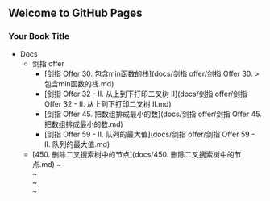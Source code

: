 ## Welcome to GitHub Pages

### Your Book Title

- Docs
  - 剑指 offer
    * [剑指 Offer 30. 包含min函数的栈](docs/剑指 offer/剑指 Offer 30. >包含min函数的栈.md)
    * [剑指 Offer 32 - II. 从上到下打印二叉树 II](docs/剑指 offer/剑指 Offer 32 - II. 从上到下打印二叉树 II.md)
    * [剑指 Offer 45. 把数组排成最小的数](docs/剑指 offer/剑指 Offer 45. 把数组排成最小的数.md)
    * [剑指 Offer 59 - II. 队列的最大值](docs/剑指 offer/剑指 Offer 59 - II. 队列的最大值.md)
  * [450. 删除二叉搜索树中的节点](docs/450. 删除二叉搜索树中的节点.md)
~                                                                      
~                                                                      
~                                                                      
~     